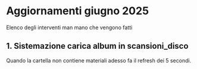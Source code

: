 # Aggiornamenti giugno 2025

Elenco degli interventi man mano che vengono fatti

## 1. Sistemazione carica album in scansioni_disco 

Quando la cartella non contiene materiali adesso fa il refresh dei 5 secondi.
